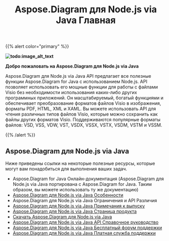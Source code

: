 ﻿---
title: Aspose.Diagram для Node.js via Java Главная
type: docs
description: "Aspose.Diagram для Node.js via Java API обеспечивает преобразование форматов файлов Visio в изображения, форматы PDF, HTML, XML и XAML. Поддерживаются популярные форматы файлов: VSD, VSS, VDW, VST, VSDX, VSSX, VSTX, VSDM, VSTM и VSSM."
weight: 40
url: /ru/nodejsjava/
---
{{% alert color="primary" %}} 

**![todo:image_alt_text](aspose-diagram-for-node-js-via-java-home_1)**

**Добро пожаловать на Aspose.Diagram для Node.js via Java**

Aspose.Diagram для Node.js via Java API предлагает все полезные функции Aspose.Diagram for Java с использованием Node.js. API позволяет использовать его мощные функции для работы с файлами Visio без необходимости использования каких-либо других программных приложений. Он масштабируемый, богатый функциями и обеспечивает преобразование форматов файлов Visio в изображения, форматы PDF, HTML, XML и XAML. Вы можете использовать API для чтения различных типов файлов Visio, которые можно сохранить как файлы других форматов Visio. Поддерживаются популярные форматы файлов: VSD, VSS, VDW, VST, VSDX, VSSX, VSTX, VSDM, VSTM и VSSM.

{{% /alert %}} 
## **Aspose.Diagram для Node.js via Java**
Ниже приведены ссылки на некоторые полезные ресурсы, которые могут вам понадобиться для выполнения ваших задач.

- Aspose.Diagram for Java Онлайн-документация (Aspose.Diagram для Node.js via Java портирована с Aspose.Diagram for Java. Таким образом, вы можете использовать ту же документацию)
- [Aspose.Diagram для Node.js via Java Особенности](https://docs.aspose.com/display/diagramjava/Aspose.Diagram+for+Node.js+via+Java+Features)
- Aspose.Diagram для Node.js via Java Ограничения и API Различия
- [Aspose.Diagram для Node.js via Java Примечания к выпуску](https://docs.aspose.com/display/diagramjava/Aspose.Diagram+for+Node.js+via+Java)
- [Aspose.Diagram для Node.js via Java Страница продукта](https://products.aspose.com/diagram/nodejs-java/)
- [Скачать Aspose.Diagram для Node.js via Java](https://downloads.aspose.com/diagram/nodejs)
- [Aspose.Diagram для Node.js via Java API Справочное руководство](https://reference.aspose.com/diagram/nodejs)
- [Aspose.Diagram для Node.js via Java Бесплатный форум поддержки](https://forum.aspose.com/c/diagram/17)
- [Aspose.Diagram для Node.js via Java Платная служба поддержки](https://helpdesk.aspose.com/)
